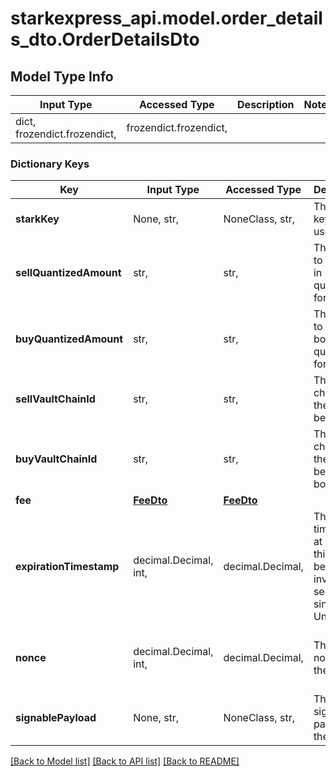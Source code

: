 # starkexpress_api.model.order_details_dto.OrderDetailsDto

## Model Type Info
Input Type | Accessed Type | Description | Notes
------------ | ------------- | ------------- | -------------
dict, frozendict.frozendict,  | frozendict.frozendict,  |  | 

### Dictionary Keys
Key | Input Type | Accessed Type | Description | Notes
------------ | ------------- | ------------- | ------------- | -------------
**starkKey** | None, str,  | NoneClass, str,  | The STARK key of the user. | [optional] 
**sellQuantizedAmount** | str,  | str,  | The amount to be sold, in quantized form. | [optional] 
**buyQuantizedAmount** | str,  | str,  | The amount to be bough, in quantized form. | [optional] 
**sellVaultChainId** | str,  | str,  | The vault chain ID for the asset being sold. | [optional] 
**buyVaultChainId** | str,  | str,  | The vault chain ID for the asset being bought. | [optional] 
**fee** | [**FeeDto**](FeeDto.md) | [**FeeDto**](FeeDto.md) |  | [optional] 
**expirationTimestamp** | decimal.Decimal, int,  | decimal.Decimal,  | The timestamp at which this order becomes invalid, in seconds since the Unix epoch. | [optional] value must be a 64 bit integer
**nonce** | decimal.Decimal, int,  | decimal.Decimal,  | The unique nonce for the order. | [optional] value must be a 32 bit integer
**signablePayload** | None, str,  | NoneClass, str,  | The signable payload for the order. | [optional] 

[[Back to Model list]](../../README.md#documentation-for-models) [[Back to API list]](../../README.md#documentation-for-api-endpoints) [[Back to README]](../../README.md)

